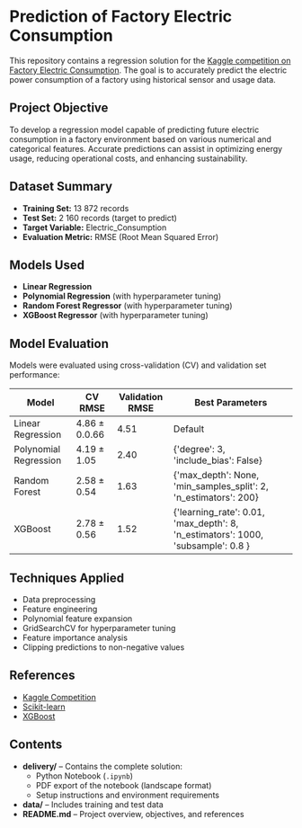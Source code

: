 # Prediction of Factory Electric Consumption

This repository contains a regression solution for the [Kaggle competition on Factory Electric Consumption](https://www.kaggle.com/competitions/prediction-of-factory-electric-consumption/). The goal is to accurately predict the electric power consumption of a factory using historical sensor and usage data.

## Project Objective
To develop a regression model capable of predicting future electric consumption in a factory environment based on various numerical and categorical features. Accurate predictions can assist in optimizing energy usage, reducing operational costs, and enhancing sustainability.

## Dataset Summary

- **Training Set:** 13 872 records
- **Test Set:** 2 160 records (target to predict)
- **Target Variable:** Electric_Consumption
- **Evaluation Metric:** RMSE (Root Mean Squared Error)

## Models Used

- **Linear Regression**
- **Polynomial Regression** (with hyperparameter tuning)
- **Random Forest Regressor** (with hyperparameter tuning)
- **XGBoost Regressor** (with hyperparameter tuning)

## Model Evaluation

Models were evaluated using cross-validation (CV) and validation set performance:

| Model                 | CV RMSE     | Validation RMSE | Best Parameters           |
|-----------------------|-------------|-----------------|---------------------------|
|Linear Regression     | 4.86 ± 0.0.66 | 4.51  | Default |                                                     
| Polynomial Regression | 4.19 ± 1.05 | 2.40        | {'degree': 3, 'include_bias': False}   |
| Random Forest         | 2.58 ± 0.54 | 1.63       | {'max_depth': None, 'min_samples_split': 2, 'n_estimators': 200}     |
| XGBoost               | 2.78 ± 0.56 | 1.52         | {'learning_rate': 0.01, 'max_depth': 8, 'n_estimators': 1000, 'subsample': 0.8 }       |

## Techniques Applied

- Data preprocessing 
- Feature engineering
- Polynomial feature expansion
- GridSearchCV for hyperparameter tuning
- Feature importance analysis
- Clipping predictions to non-negative values

## References

- [Kaggle Competition](https://www.kaggle.com/competitions/prediction-of-factory-electric-consumption/)
- [Scikit-learn](https://scikit-learn.org/)
- [XGBoost](https://xgboost.readthedocs.io/)

## Contents

- **delivery/** – Contains the complete solution:
  - Python Notebook (`.ipynb`)
  - PDF export of the notebook (landscape format)
  - Setup instructions and environment requirements
- **data/** – Includes training and test data 
- **README.md** – Project overview, objectives, and references

